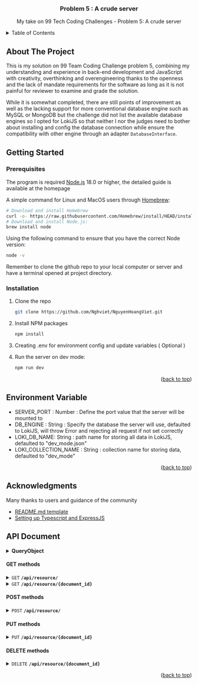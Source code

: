 <!-- PROJECT LOGO -->
<br />
<div align="center">
  <h3 align="center">Problem 5 : A crude server</h3>

  <p align="center">
    My take on 99 Tech Coding Challenges - Problem 5: A crude server
  </p>
</div>

<!-- TABLE OF CONTENTS -->
<details>
  <summary>Table of Contents</summary>
  <ol>
    <li>
      <a href="#about-the-project">About The Project</a>
    </li>
    <li>
      <a href="#getting-started">Getting Started</a>
      <ul>
        <li><a href="#prerequisites">Prerequisites</a></li>
        <li><a href="#installation">Installation</a></li>
      </ul>
    </li>
    <li><a href="#environment-variable">Environment Variable</a></li>
    <li><a href="#acknowledgments">Acknowledgments</a></li>
    <li><a href="#api-document">API Document</a></li>
  </ol>
</details>

<!-- ABOUT THE PROJECT -->
## About The Project
This is my solution on 99 Team Coding Challenge problem 5, combining my understanding and experience in back-end development and JavaScript with creativity, overthinking and overengineering thanks to the openness and the lack of mandate requirements for the software as long as it is not painful for reviewer to examine and grade the solution.


While it is somewhat completed, there are still points of improvement as well as the lacking support for more conventional database engine such as MySQL or MongoDB but the challenge did not list the available database engines so I opted for LokiJS so that neither I nor the judges need to bother about installing and config the database connection while ensure the compatibility with other engine through an adapter `DatabaseInterface`.

<!-- GETTING STARTED -->
## Getting Started
 
### Prerequisites

The program is required [Node.js](https://nodejs.org/en/) 18.0 or higher, the detailed guide is available at the homepage 

A simple command for Linux and MacOS users through [Homebrew](https://brew.sh):
``` sh
# Download and install Homebrew
curl -o- https://raw.githubusercontent.com/Homebrew/install/HEAD/install.sh | bash
# Download and install Node.js:
brew install node
```

Using the following command to ensure that you have the correct Node version:
``` sh
node -v
```

Remember to clone the github repo to your local computer or server and have a terminal opened at project directory.

### Installation
1. Clone the repo
   ```sh
   git clone https://github.com/Nghviet/NguyenHoangViet.git
   ```
2. Install NPM packages
   ```sh
   npm install
   ```
3. Creating .env for environment config and update variables ( Optional )

4. Run the server on dev mode:
    ``` sh
    npm run dev
    ```
<p align="right">(<a href="#readme-top">back to top</a>)</p>

## Environment Variable
* SERVER_PORT : Number : Define the port value that the server will be mounted to
* DB_ENGINE : String : Specify the database the server will use, defaulted to LokiJS, will throw Error and rejecting all request if not set correctly
* LOKI_DB_NAME: String : path name for storing all data in LokiJS, defaulted to "dev_mode.json"
* LOKI_COLLECTION_NAME : String : collection name for storing data, defaulted to "dev_mode"
<p align="right">(<a href="#readme-top">back to top</a>)</p>

## Acknowledgments
Many thanks to users and guidance of the community

* [README.md template](https://github.com/othneildrew/Best-README-Template)
* [Setting up Typescript and ExpressJS](https://dev.to/wizdomtek/typescript-express-building-robust-apis-with-nodejs-1fln)

## API Document

<details> <summary> <b>QueryObject</b> </summary> 

> | field              | value-type      | meaning                                                             |
> |--------------------|-----------------|---------------------------------------------------------------------|
> | variable_name      | `string`        | field for comparing                                                 |
> | query_value        | `string`        | value to compare with                                               |
> | query_value_type   | `string`        | comparing as a STRING or NUMBER ( having different comparision type)|
> | comparision_type   | `string`        | Comparing function (checking code for furthur information)          |

</details>

#### GET methods

<details>
 <summary><code>GET</code> <code><b>/api/resource/</b></code> </summary>

##### Request Body

> | field              | value-type           | meaning                                                             |
> |--------------------|----------------------|---------------------------------------------------------------------|
> | queries            | List<QueryObject>    | list of quries given by the user                                    |

##### Responses

> | http code     | content-type                      | response                                                            |
> |---------------|-----------------------------------|---------------------------------------------------------------------|
> | `200`         | `text/json;charset=UTF-8`         | JSON object                                                         |
> | `400`         | `text/plain;charset=UTF-8`        | None (Invalid request)                                              |

</details>
<details>
 <summary><code>GET</code> <code><b>/api/resource/{document_id}</b></code> </summary>

##### Parameters

> | field              | value-type           | meaning                                                             |
> |--------------------|----------------------|---------------------------------------------------------------------|
> | document_id        | number               | id of the document for retrieval                                    |

##### Responses

> | http code     | content-type                      | response                                                            |
> |---------------|-----------------------------------|---------------------------------------------------------------------|
> | `200`         | `text/json;charset=UTF-8`         | JSON object                                                         |
> | `400`         | `text/plain;charset=UTF-8`        | None (Invalid request)                                              |
> | `404`         | `text/plain;charset=UTF-8`        | Document_id not found                                               |

</details>

#### POST methods
<details>
 <summary><code>POST</code> <code><b>/api/resource/</b></code> </summary>

##### Request Body

> | field              | value-type           | meaning                                                             |
> |--------------------|----------------------|---------------------------------------------------------------------|
> | user_name          | string               | Reviewer name                                                       |
> | email              | string               | Reviewer email                                                      |
> | rating             | Number [0.0, 10.0]   | Reviewer rating                                                     |
> | detail_review      | string               | Detail review                                                       |

##### Responses

> | http code     | content-type                      | response                                                            |
> |---------------|-----------------------------------|---------------------------------------------------------------------|
> | `201`         | `text/json;charset=UTF-8`         | JSON object                                                         |
> | `400`         | `text/plain;charset=UTF-8`        | None (Invalid request)                                              |
</details>

#### PUT methods
<details>
 <summary><code>PUT</code> <code><b>/api/resource/{document_id}</b></code> </summary>

##### Parameters

> | field              | value-type           | meaning                                                             |
> |--------------------|----------------------|---------------------------------------------------------------------|
> | document_id        | number               | id of the document for update                                       |

##### Request Body

> | field              | value-type           | meaning                                                             |
> |--------------------|----------------------|---------------------------------------------------------------------|
> | user_name          | string               | Reviewer name                                                       |
> | email              | string               | Reviewer email                                                      |
> | rating             | Number [0.0, 10.0]   | Reviewer rating                                                     |
> | detail_review      | string               | Detail review                                                       |

##### Responses

> | http code     | content-type                      | response                                                            |
> |---------------|-----------------------------------|---------------------------------------------------------------------|
> | `201`         | `text/json;charset=UTF-8`         | JSON object                                                         |
> | `400`         | `text/plain;charset=UTF-8`        | None (Invalid request)                                              |
> | `404`         | `text/plain;charset=UTF-8`        | No matching document                                                |
</details>

#### DELETE methods
<details>
 <summary><code>DELETE</code> <code><b>/api/resource/{document_id}</b></code> </summary>

##### Parameters

> | field              | value-type           | meaning                                                             |
> |--------------------|----------------------|---------------------------------------------------------------------|
> | document_id        | number               | id of the document for remove                                       |

##### Responses

> | http code     | content-type                      | response                                                            |
> |---------------|-----------------------------------|---------------------------------------------------------------------|
> | `201`         | `text/json;charset=UTF-8`         | JSON object                                                         |
> | `400`         | `text/plain;charset=UTF-8`        | None (Invalid request)                                              |
</details>
<p align="right">(<a href="#readme-top">back to top</a>)</p>